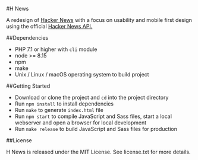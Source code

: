 #H News

A redesign of [Hacker News](http://news.ycombinator.com) with a focus on usability and mobile first design using the official [Hacker News API.](https://github.com/HackerNews/API)

##Dependencies

* PHP 7.1 or higher with `cli` module
* node >= 8.15
* npm
* make
* Unix / Linux / macOS operating system to build project

##Getting Started

* Download or clone the project and `cd` into the project directory
* Run `npm install` to install dependencies
* Run `make` to generate `index.html` file
* Run `npm start` to compile JavaScript and Sass files, start a local webserver and open a browser for local development
* Run `make release` to build JavaScript and Sass files for production

##License

H News is released under the MIT License. See license.txt for more details.
